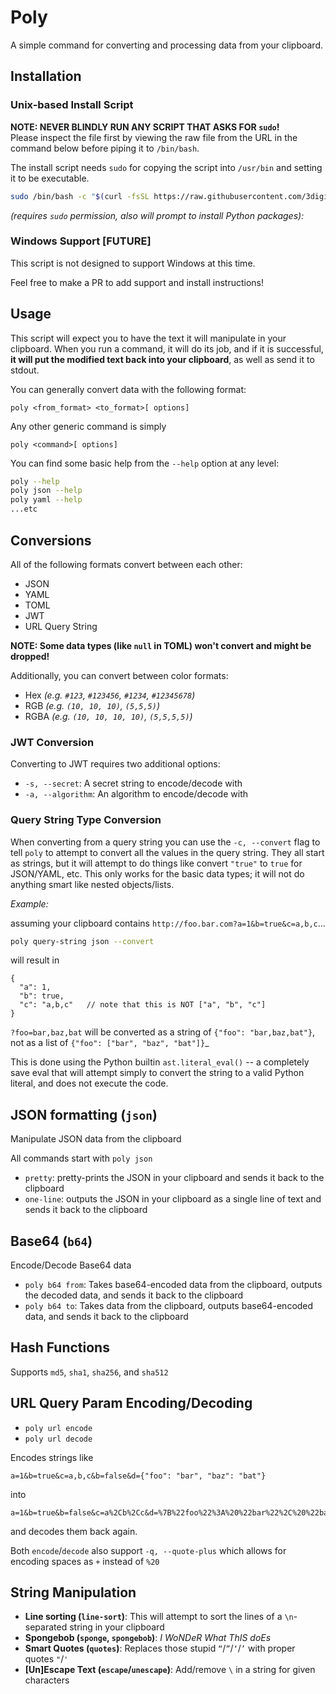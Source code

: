 # Poly

A simple command for converting and processing data from your clipboard.

## Installation

### Unix-based Install Script

**NOTE:  NEVER BLINDLY RUN ANY SCRIPT THAT ASKS FOR `sudo`!**  
Please inspect the file first by viewing the raw file from the URL 
in the command below before piping it to `/bin/bash`.

The install script needs `sudo` for copying the script into
`/usr/bin` and setting it to be executable.

```sh
sudo /bin/bash -c "$(curl -fsSL https://raw.githubusercontent.com/3digitdev/poly/master/install.sh)"
```

_(requires `sudo` permission, also will prompt to install Python packages):_

### Windows Support [FUTURE]

This script is not designed to support Windows at this time.

Feel free to make a PR to add support
and install instructions!

## Usage

This script will expect you to have the text it will manipulate in your clipboard.
When you run a command, it will do its job, and if it is successful, 
**it will put the modified text back into your clipboard**, as well as send it
to stdout.

You can generally convert data with the following format:

`poly <from_format> <to_format>[ options]`

Any other generic command is simply

`poly <command>[ options]`

You can find some basic help from the `--help` option at any level:

```sh
poly --help
poly json --help
poly yaml --help
...etc
```

## Conversions

All of the following formats convert between each other:

- JSON
- YAML
- TOML
- JWT
- URL Query String

**NOTE:  Some data types (like `null` in TOML) won't convert and might be dropped!**

Additionally, you can convert between color formats:

- Hex _(e.g. `#123`, `#123456`, `#1234`, `#12345678`)_
- RGB _(e.g. `(10, 10, 10)`, `(5,5,5)`)_
- RGBA _(e.g. `(10, 10, 10, 10)`, `(5,5,5,5)`)_

### JWT Conversion

Converting to JWT requires two additional options:

- `-s, --secret`: A secret string to encode/decode with
- `-a, --algorithm`: An algorithm to encode/decode with

### Query String Type Conversion

When converting from a query string you can use the `-c, --convert` flag to tell `poly` to attempt to convert
all the values in the query string.  They all start as strings, but it will attempt to do things like convert `"true"` to `true` for JSON/YAML, etc.
This only works for the basic data types; it will not do anything smart like nested objects/lists.

_Example:_

assuming your clipboard contains `http://foo.bar.com?a=1&b=true&c=a,b,c`...

```sh
poly query-string json --convert
```

will result in
```json5
{
  "a": 1,
  "b": true,
  "c": "a,b,c"   // note that this is NOT ["a", "b", "c"]
}
```
`?foo=bar,baz,bat` will be converted as a string of `{"foo": "bar,baz,bat"}`, not as a list of `{"foo": ["bar", "baz", "bat"]}`_

This is done using the Python builtin `ast.literal_eval()` -- a completely save eval that will attempt simply to convert the string to a valid Python literal, and does not execute the code.

## JSON formatting (`json`)

Manipulate JSON data from the clipboard

All commands start with `poly json`

- `pretty`: pretty-prints the JSON in your clipboard and sends it back to the clipboard
- `one-line`: outputs the JSON in your clipboard as a single line of text and sends it back to the clipboard

## Base64 (`b64`)

Encode/Decode Base64 data

- `poly b64 from`: Takes base64-encoded data from the clipboard, outputs the decoded data, and sends it back to the clipboard
- `poly b64 to`: Takes data from the clipboard, outputs base64-encoded data, and sends it back to the clipboard

## Hash Functions

Supports `md5`, `sha1`, `sha256`, and `sha512`

## URL Query Param Encoding/Decoding

- `poly url encode`
- `poly url decode`

Encodes strings like

```
a=1&b=true&c=a,b,c&b=false&d={"foo": "bar", "baz": "bat"}
```

into

```
a=1&b=true&b=false&c=a%2Cb%2Cc&d=%7B%22foo%22%3A%20%22bar%22%2C%20%22baz%22%3A%20%22bat%22%7D
```

and decodes them back again.

Both `encode`/`decode` also support `-q, --quote-plus` which allows for encoding spaces as `+` instead of `%20`


## String Manipulation

- **Line sorting (`line-sort`)**: This will attempt to sort the lines of a `\n`-separated string in your clipboard
- **Spongebob (`sponge`, `spongebob`)**: _I WoNDeR What ThIS doEs_
- **Smart Quotes (`quotes`)**:  Replaces those stupid `“`/`”`/`‘`/`’` with proper quotes `"`/`'`
- **[Un]Escape Text (`escape`/`unescape`)**:  Add/remove `\` in a string for given characters

